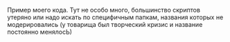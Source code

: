 Пример моего кода. Тут не особо много, большинство скриптов утеряно или
надо искать по специфичным папкам, названия которых не модерировались
(у товарища был творческий кризис и название постоянно менялосЬ)
